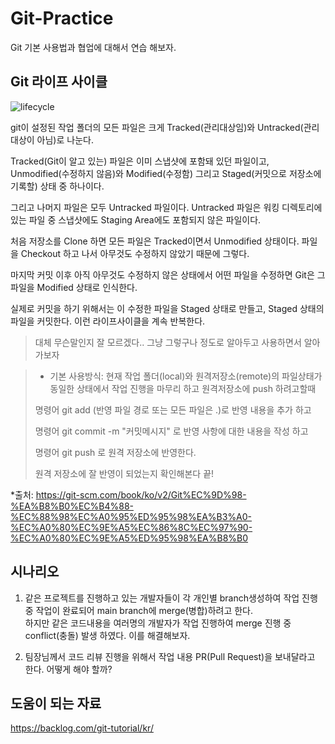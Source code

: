# Git-Practice
Git 기본 사용법과 협업에 대해서 연습 해보자.

Git 라이프 사이클
---

![lifecycle](https://user-images.githubusercontent.com/24970070/114875251-13a6fc80-9e38-11eb-81a2-d94b5c25035e.png)

git이 설정된 작업 폴더의 모든 파일은 크게 Tracked(관리대상임)와 Untracked(관리대상이 아님)로 나눈다. 
  
Tracked(Git이 알고 있는) 파일은 이미 스냅샷에 포함돼 있던 파일이고, Unmodified(수정하지 않음)와 Modified(수정함) 그리고 Staged(커밋으로 저장소에 기록할) 상태 중 하나이다. 

그리고 나머지 파일은 모두 Untracked 파일이다. Untracked 파일은 워킹 디렉토리에 있는 파일 중 스냅샷에도 Staging Area에도 포함되지 않은 파일이다.
  
처음 저장소를 Clone 하면 모든 파일은 Tracked이면서 Unmodified 상태이다. 파일을 Checkout 하고 나서 아무것도 수정하지 않았기 때문에 그렇다.

마지막 커밋 이후 아직 아무것도 수정하지 않은 상태에서 어떤 파일을 수정하면 Git은 그 파일을 Modified 상태로 인식한다. 
  
실제로 커밋을 하기 위해서는 이 수정한 파일을 Staged 상태로 만들고, Staged 상태의 파일을 커밋한다. 이런 라이프사이클을 계속 반복한다.

> 대체 무슨말인지 잘 모르겠다.. 그냥 그렇구나 정도로 알아두고 사용하면서 알아가보자
  
> * 기본 사용방식:
> 현재 작업 폴더(local)와 원격저장소(remote)의 파일상태가 동일한 상태에서 작업 진행을 마무리 하고 원격저장소에 push 하려고할때
>   
> 명령어 git add (반영 파일 경로 또는 모든 파일은 .)로 반영 내용을 추가 하고
>   
> 명령어 git commit -m "커밋메시지" 로 반영 사항에 대한 내용을 작성 하고
>   
> 명령어 git push 로 원격 저장소에 반영한다.
>   
> 원격 저장소에 잘 반영이 되었는지 확인해본다 끝!

*출처: https://git-scm.com/book/ko/v2/Git%EC%9D%98-%EA%B8%B0%EC%B4%88-%EC%88%98%EC%A0%95%ED%95%98%EA%B3%A0-%EC%A0%80%EC%9E%A5%EC%86%8C%EC%97%90-%EC%A0%80%EC%9E%A5%ED%95%98%EA%B8%B0

시나리오
---

1. 같은 프로젝트를 진행하고 있는 개발자들이 각 개인별 branch생성하여 작업 진행 중 작업이 완료되어 main branch에 merge(병합)하려고 한다.  
하지만 같은 코드내용을 여러명의 개발자가 작업 진행하여 merge 진행 중 conflict(충돌) 발생 하였다. 이를 해결해보자.

2. 팀장님께서 코드 리뷰 진행을 위해서 작업 내용 PR(Pull Request)을 보내달라고 한다. 어떻게 해야 할까?

도움이 되는 자료
---
https://backlog.com/git-tutorial/kr/
